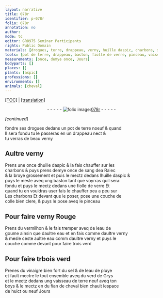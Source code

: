 ```yaml
---
layout: narrative
title: 078r
identifier: p-078r
folio: 078r
annotation: no
author:
mode: tc
editor: GR8975 Seminar Participants
rights: Public Domain
materials: [drogues, terre, drappeau, verny, huille daspic, charbons, sang dea Raiec, verre, colle bien clere, erny Rouge, vermilhon, eau de goume, eau, bois, vinaigre bien fort, sel, eau de pluye, verd de Grys, boys, fian de cheval]
tools: [pot de terre, drappeau, baston, fiolle de verre, pinceau, vaisseau de terre]
measurements: [once, demye once, Jours]
bodyparts: []
places: []
plants: [aspic]
professions: []
environments: []
animals: [cheval]
---
```


<p><a href="{{ site.baseurl }}/diplomatic/">[TOC]</a> | <a href="{{ site.baseurl }}/texts/p-078r_tl/" target="_blank">[translation]</a></p><div class="folio" align="center">- - - - - <a href="http://gallica.bnf.fr/ark:/12148/btv1b10500001g/f161.item" target="_blank"><img src="https://cu-mkp.github.io/2017-workshop-edition/assets/photo-icon.png" alt="folio image: " style="display:inline-block; margin-bottom:-3px;"/>078r</a> - - - - - </div>  
 
*[continued]*
  
fondre ses <span class="m">drogues</span> dedans un <span class="tl">pot de <span class="m">terre</span></span> noeuf & quand<br/> Il sera fondu tu le passeras en un <span class="tl"><span class="m">drappeau</span></span> nect &<br/> tu verras de beau <span class="m">verny</span>
 
 
  

## Aultre <span class="m">verny</span>

 
Prens une <span class="ms">once</span> d<span class="m">huille d<span class="pa">aspic</span></span> & la fais chauffer sur les<br/> <span class="m">charbons</span> & puys prens <span class="ms">demye once</span> de <span class="m">sang d<span class="del">e</span><span class="add">a</span> Ra<span class="unc"><span class="del">ie</span></span><span class="add">c</span></span><br/> & la broye grossement et puis le mectz dedans l<span class="m">huille d<span class="pa">aspic</span></span> &<br/> puys le mesle aveq ung <span class="tl">baston</span> tant q<span class="exp">ue</span> voyrras q<span class="exp">ui</span>l sera<br/> fondu et puys le mectz dedans une <span class="tl">fiolle de <span class="m">verre</span></span> Et<br/> quand tu en vouldras user fais le chauffer peu a peu sur<br/> Les <span class="m">charbons</span> Et devant q<span class="exp">ue</span> le poser, pose une couche de<br/> <span class="m">colle bien clere</span>, & puys le pose aveq le <span class="tl">pinceau</span>
 
 
  

## Pour faire v<span class="m">erny Rouge</span>

 
Prens du <span class="m">vermilhon</span> & le fais tremper aveq de l<span class="m">eau de<br/> goume</span> ainsin q<span class="exp">ue</span> dau<span class="exp">ltr</span>e <span class="m">eau</span> et en fais comme dau<span class="exp">ltr</span>e <span class="m">verny</span><br/> & mesle ceste au<span class="exp">ltr</span>e <span class="m">eau</span> comm dau<span class="exp">ltr</span>e <span class="m">verny</span> et puys le<br/> couche comme devant <span class="del">pour faire trois verd</span>
 
 
  

## Pour faire <span class="del">tr</span><span class="m"><span class="add">b</span>ois</span> verd

 
Prenes du <span class="m">vinaigre bien fort</span> du <span class="m">sel</span> & de l<span class="m">eau de pluye</span><br/> et fault mectre le tout ensemble aveq du <span class="m">verd de Grys</span><br/> et le mectz dedans ung <span class="tl">vaisseau de <span class="m">terre</span></span> neuf aveq ton<br/> <span class="m">boys</span> & le mectz en du <span class="m">fian de <span class="al">cheval</span></span> bien chault lespace<br/> de huict ou neuf <span class="ms"><span class="tmp">Jours</span></span>
 

